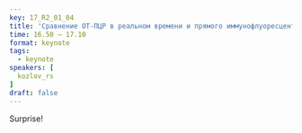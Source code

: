 ```yaml
---
key: 17_R2_01_04
title: 'Сравнение ОТ-ПЦР в реальном времени и прямого иммунофлуоресцентного теста на обнаружение хантавирусов в лёгких у крыс'
time: 16.50 – 17.10
format: keynote
tags:
  - keynote
speakers: [
  kozlov_rs
]
draft: false
---
```

Surprise!